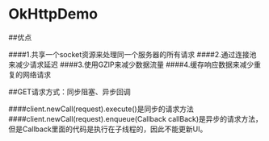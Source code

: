 # OkHttpDemo

##优点

####1.共享一个socket资源来处理同一个服务器的所有请求
####2.通过连接池来减少请求延迟
####3.使用GZIP来减少数据流量
####4.缓存响应数据来减少重复的网络请求

##GET请求方式：同步阻塞、异步回调

####client.newCall(request).execute()是同步的请求方法
####client.newCall(request).enqueue(Callback callBack)是异步的请求方法，但是Callback里面的代码是执行在子线程的，因此不能更新UI。


